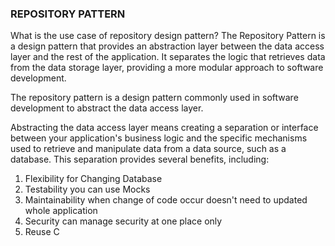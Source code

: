 
### REPOSITORY PATTERN
What is the use case of repository design pattern?
The Repository Pattern is a design pattern that provides an abstraction layer between the data access layer and the rest of the application. It separates the logic that retrieves data from the data storage layer, providing a more modular approach to software development.

The repository pattern is a design pattern commonly used in software development to abstract the data access layer.

Abstracting the data access layer means creating a separation or interface between your application's business logic and the specific mechanisms used to retrieve and manipulate data from a data source, such as a database. This separation provides several benefits, including:
1. Flexibility for Changing Database
2. Testability you can use Mocks
3. Maintainability when change of code occur doesn't need to updated whole application
4. Security can manage security at one place only
5. Reuse C



